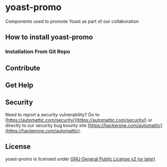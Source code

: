 # yoast-promo

Components used to promote Yoast as part of our collaboration

## How to install yoast-promo

### Installation From Git Repo

## Contribute

## Get Help

## Security

Need to report a security vulnerability? Go to [https://automattic.com/security/](https://automattic.com/security/) or directly to our security bug bounty site [https://hackerone.com/automattic](https://hackerone.com/automattic).

## License

yoast-promo is licensed under [GNU General Public License v2 (or later)](./LICENSE.txt)

